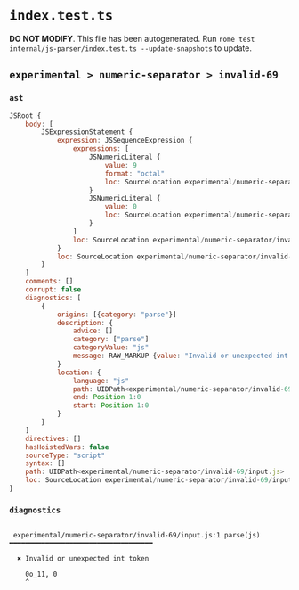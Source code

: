 # `index.test.ts`

**DO NOT MODIFY**. This file has been autogenerated. Run `rome test internal/js-parser/index.test.ts --update-snapshots` to update.

## `experimental > numeric-separator > invalid-69`

### `ast`

```javascript
JSRoot {
	body: [
		JSExpressionStatement {
			expression: JSSequenceExpression {
				expressions: [
					JSNumericLiteral {
						value: 9
						format: "octal"
						loc: SourceLocation experimental/numeric-separator/invalid-69/input.js 1:0-1:5
					}
					JSNumericLiteral {
						value: 0
						loc: SourceLocation experimental/numeric-separator/invalid-69/input.js 1:7-1:8
					}
				]
				loc: SourceLocation experimental/numeric-separator/invalid-69/input.js 1:0-1:8
			}
			loc: SourceLocation experimental/numeric-separator/invalid-69/input.js 1:0-1:8
		}
	]
	comments: []
	corrupt: false
	diagnostics: [
		{
			origins: [{category: "parse"}]
			description: {
				advice: []
				category: ["parse"]
				categoryValue: "js"
				message: RAW_MARKUP {value: "Invalid or unexpected int token"}
			}
			location: {
				language: "js"
				path: UIDPath<experimental/numeric-separator/invalid-69/input.js>
				end: Position 1:0
				start: Position 1:0
			}
		}
	]
	directives: []
	hasHoistedVars: false
	sourceType: "script"
	syntax: []
	path: UIDPath<experimental/numeric-separator/invalid-69/input.js>
	loc: SourceLocation experimental/numeric-separator/invalid-69/input.js 1:0-2:0
}
```

### `diagnostics`

```

 experimental/numeric-separator/invalid-69/input.js:1 parse(js) ━━━━━━━━━━━━━━━━━━━━━━━━━━━━━━━━━━━━

  ✖ Invalid or unexpected int token

    0o_11, 0
    ^


```
